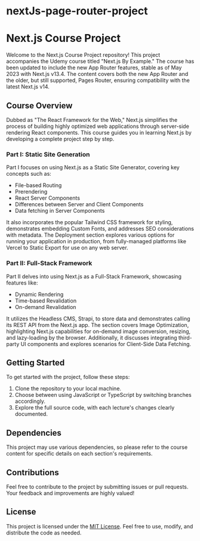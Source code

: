 # nextJs-page-router-project

# Next.js Course Project

Welcome to the Next.js Course Project repository! This project accompanies the Udemy course titled "Next.js By Example." The course has been updated to include the new App Router features, stable as of May 2023 with Next.js v13.4. The content covers both the new App Router and the older, but still supported, Pages Router, ensuring compatibility with the latest Next.js v14.

## Course Overview

Dubbed as "The React Framework for the Web," Next.js simplifies the process of building highly optimized web applications through server-side rendering React components. This course guides you in learning Next.js by developing a complete project step by step.

### Part I: Static Site Generation

Part I focuses on using Next.js as a Static Site Generator, covering key concepts such as:
- File-based Routing
- Prerendering
- React Server Components
- Differences between Server and Client Components
- Data fetching in Server Components

It also incorporates the popular Tailwind CSS framework for styling, demonstrates embedding Custom Fonts, and addresses SEO considerations with metadata. The Deployment section explores various options for running your application in production, from fully-managed platforms like Vercel to Static Export for use on any web server.

### Part II: Full-Stack Framework

Part II delves into using Next.js as a Full-Stack Framework, showcasing features like:
- Dynamic Rendering
- Time-based Revalidation
- On-demand Revalidation

It utilizes the Headless CMS, Strapi, to store data and demonstrates calling its REST API from the Next.js app. The section covers Image Optimization, highlighting Next.js capabilities for on-demand image conversion, resizing, and lazy-loading by the browser. Additionally, it discusses integrating third-party UI components and explores scenarios for Client-Side Data Fetching.

## Getting Started

To get started with the project, follow these steps:

1. Clone the repository to your local machine.
2. Choose between using JavaScript or TypeScript by switching branches accordingly.
3. Explore the full source code, with each lecture's changes clearly documented.

## Dependencies

This project may use various dependencies, so please refer to the course content for specific details on each section's requirements.

## Contributions

Feel free to contribute to the project by submitting issues or pull requests. Your feedback and improvements are highly valued!

## License

This project is licensed under the [MIT License](LICENSE.md). Feel free to use, modify, and distribute the code as needed.

